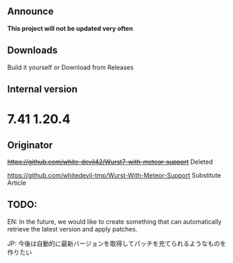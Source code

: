 ## Announce
**This project will not be updated very often**

## Downloads

Build it yourself
or
Download from Releases

## Internal version
# 7.41  1.20.4

## Originator
~~https://github.com/white-devil42/Wurst7-with-meteor-support~~ Deleted

https://github.com/whitedevil-tmp/Wurst-With-Meteor-Support Substitute Article


## TODO:
EN: In the future, we would like to create something that can automatically retrieve the latest version and apply patches.

JP: 今後は自動的に最新バージョンを取得してパッチを充てられるようなものを作りたい 
